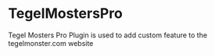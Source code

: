 # TegelMostersPro
Tegel Mosters Pro Plugin is used to add custom feature to the tegelmonster.com website
